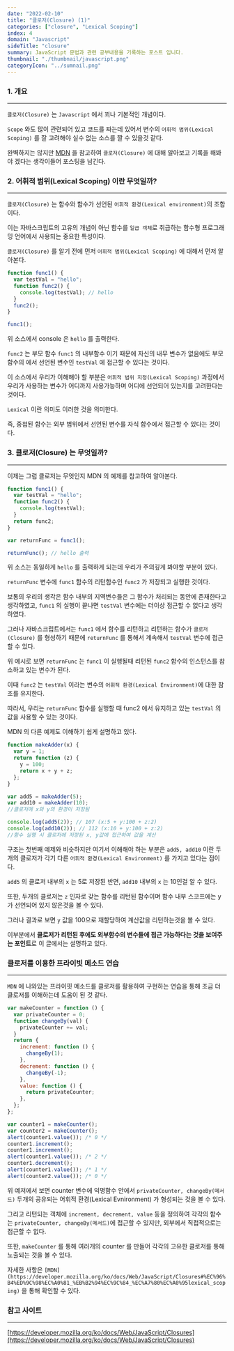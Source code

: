 ```yaml
---
date: "2022-02-10"
title: "클로저(Closure) (1)"
categories: ["closure", "Lexical Scoping"]
index: 4
domain: "Javascript"
sideTitle: "closure"
summary: JavaScript 문법과 관련 공부내용을 기록하는 포스트 입니다.
thumbnail: "./thumbnail/javascript.png"
categoryIcon: "../sumnail.png"
---
```


### 1. 개요

---

`클로저(Closure)` 는 `Javascript` 에서 꾀나 기본적인 개념이다.

`Scope` 와도 많이 관련되어 있고 코드를 짜는데 있어서 변수의 `어휘적 범위(Lexical Scoping)` 를 잘 고려해야 실수 없는 소스를 짤 수 있을것 같다.

완벽하지는 않지만 [MDN](https://developer.mozilla.org/ko/docs/Web/JavaScript/Closures#%EC%96%B4%ED%9C%98%EC%A0%81_%EB%B2%94%EC%9C%84_%EC%A7%80%EC%A0%95lexical_scoping) 을 참고하여 `클로저(Closure)` 에 대해 알아보고 기록을 해봐야 겠다는 생각이들어 포스팅을 남긴다.

### 2. 어휘적 범위(Lexical Scoping) 이란 무엇일까?

---

`클로저(Closure)` 는 함수와 함수가 선언된 `어휘적 환경(Lexical environment)`의 조합이다.

이는 자바스크립트의 고유의 개념이 아닌 함수를 `일급 객체`로 취급하는 함수형 프로그래밍 언어에서 사용되는 중요한 특성이다.

`클로저(Closure)` 를 알기 전에 먼저 `어휘적 범위(Lexical Scoping)` 에 대해서 먼저 알아본다.

```js
function func1() {
  var testVal = "hello";
  function func2() {
    console.log(testVal); // hello
  }
  func2();
}

func1();
```

위 소스에서 console 은 `hello` 를 출력한다.

`func2` 는 부모 함수 `func1` 의 내부함수 이기 때문에 자신의 내무 변수가 없음에도 부모함수의 에서 선언된 변수인 `testVal` 에 접근할 수 있다는 것이다.

이 소스에서 우리가 이해해야 할 부분은 `어휘적 범위 지정(Lexical Scoping)` 과정에서 우리가 사용하는 변수가 어디까지 사용가능하며 어디에 선언되어 있는지를 고려한다는 것이다.

`Lexical` 이란 의미도 이러한 것을 의미한다.

즉, 중첩된 함수는 외부 범위에서 선언된 변수를 자식 함수에서 접근할 수 있다는 것이다.

### 3. 클로저(Closure) 는 무엇일까?

---

이제는 그럼 클로저는 무엇인지 MDN 의 예제를 참고하여 알아본다.

```js
function func1() {
  var testVal = "hello";
  function func2() {
    console.log(testVal);
  }
  return func2;
}

var returnFunc = func1();

returnFunc(); // hello 출력
```

위 소스는 동일하게 `hello` 를 출력하게 되는데 우리가 주의깊게 봐야할 부분이 있다.

`returnFunc` 변수에 `func1` 함수의 리턴함수인 `func2` 가 저장되고 실행한 것이다.

보통의 우리의 생각은 함수 내부의 지역변수들은 그 함수가 처리되는 동안에 존재한다고 생각하였고, `func1` 의 실행이 끝나면 `testVal` 변수에는 더이상 접근할 수 없다고 생각하였다.

그러나 자바스크립트에서는 `func1` 에서 함수를 리턴하고 리턴하는 함수가 `클로저(Closure)` 를 형성하기 때문에 `returnFunc` 를 통해서 계속해서 `testVal` 변수에 접근할 수 있다.

위 예시로 보면 `returnFunc` 는 `func1` 이 실행될때 리턴된 `func2` 함수의 인스턴스를 참소하고 있는 변수가 된다.

이때 `func2` 는 `testVal` 이라는 변수의 `어휘적 환경(Lexical Environment)`에 대한 참조를 유지한다.

따라서, 우리는 `returnFunc` 함수를 실행할 때 func2 에서 유지하고 있는 `testVal` 의 값을 사용할 수 있는 것이다.

MDN 의 다른 예제도 이해하기 쉽게 설명하고 있다.

```js
function makeAdder(x) {
  var y = 1;
  return function (z) {
    y = 100;
    return x + y + z;
  };
}

var add5 = makeAdder(5);
var add10 = makeAdder(10);
//클로저에 x와 y의 환경이 저장됨

console.log(add5(2)); // 107 (x:5 + y:100 + z:2)
console.log(add10(2)); // 112 (x:10 + y:100 + z:2)
//함수 실행 시 클로저에 저장된 x, y값에 접근하여 값을 계산
```

구조는 첫번째 예제와 비슷하지만 여기서 이해해야 하는 부분은 `add5, add10` 이란 두개의 클로저가 각기 다른 `어휘적 환경(Lexical Environment)` 를 가지고 있다는 점이다.

`add5` 의 클로저 내부의 `x` 는 5로 저장된 반면, `add10` 내부의 `x` 는 10인걸 알 수 있다.

또한, 두개의 클로저는 `z` 인자로 갖는 함수를 리턴된 함수이며 함수 내부 스코프에는 y 가 선언되어 있지 않은것을 볼 수 있다.

그러나 결과로 보면 `y` 값을 100으로 재할당하여 계산값을 리턴하는것을 볼 수 있다.

이부분에서 **클로저가 리턴된 후에도 외부함수의 변수들에 접근 가능하다는 것을 보여주는 포인트**로 이 글에서는 설명하고 있다.

### 클로저를 이용한 프라이빗 메소드 연습

---

`MDN` 에 나와있는 프라이핏 메소드를 클로저를 활용하여 구현하는 연습을 통해 조금 더 클로저를 이해하는데 도움이 된 것 같다.

```js
var makeCounter = function () {
  var privateCounter = 0;
  function changeBy(val) {
    privateCounter += val;
  }
  return {
    increment: function () {
      changeBy(1);
    },
    decrement: function () {
      changeBy(-1);
    },
    value: function () {
      return privateCounter;
    },
  };
};

var counter1 = makeCounter();
var counter2 = makeCounter();
alert(counter1.value()); /* 0 */
counter1.increment();
counter1.increment();
alert(counter1.value()); /* 2 */
counter1.decrement();
alert(counter1.value()); /* 1 */
alert(counter2.value()); /* 0 */
```

위 예저에서 보면 counter 변수에 익명함수 안에서 `privateCounter, changeBy(메서드)` 두개의 공유되는 어휘적 환경(Lexical Evnironment) 가 형성되는 것을 볼 수 있다.

그리고 리턴되는 객체에 `increment, decrement, value` 등을 정의하여 각각의 함수는 `privateCounter, changeBy(메서드)`에 접근할 수 있지만, 외부에서 직접적으로는 접근할 수 없다.

또한, `makeCounter` 를 통해 여러개의 counter 를 만들어 각각의 고유한 클로저를 통해 노출되는 것을 볼 수 있다.

자세한 사항은 `[MDN](https://developer.mozilla.org/ko/docs/Web/JavaScript/Closures#%EC%96%B4%ED%9C%98%EC%A0%81_%EB%B2%94%EC%9C%84_%EC%A7%80%EC%A0%95lexical_scoping)` 을 통해 확인할 수 있다.

### 참고 사이트

---

[https://developer.mozilla.org/ko/docs/Web/JavaScript/Closures](https://developer.mozilla.org/ko/docs/Web/JavaScript/Closures)
